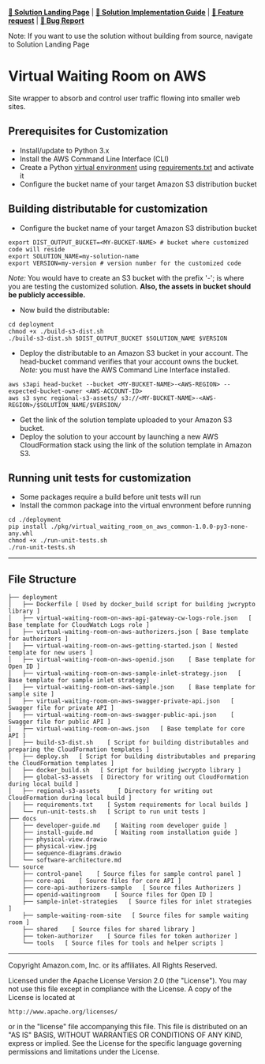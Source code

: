 **[🚀 Solution Landing Page](https://aws.amazon.com/solutions/implementations/virtual-waiting-room-on-aws/)** | **[📜 Solution Implementation Guide](https://docs.aws.amazon.com/solutions/latest/virtual-waiting-room-on-aws/welcome.html)** | **[🚧 Feature request](https://github.com/aws-solutions/virtual-waiting-room-on-aws/issues/new?assignees=&labels=feature-request%2C+enhancement&template=feature_request.md&title=)** | **[🐛 Bug Report](https://github.com/aws-solutions/virtual-waiting-room-on-aws/issues/new?assignees=&labels=bug%2C+triage&template=bug_report.md&title=)**

Note: If you want to use the solution without building from source, navigate to Solution Landing Page


# Virtual Waiting Room on AWS
Site wrapper to absorb and control user traffic flowing into smaller web sites.

<a name="prerequisites-for-customization"></a>
## Prerequisites for Customization
[//]: # (Add any prerequisites for customization steps. e.g. Prerequisite: Node.js>10)

* Install/update to Python 3.x
* Install the AWS Command Line Interface (CLI)
* Create a Python [virtual environment](https://docs.python.org/3.8/library/venv.html) using [requirements.txt](deployment/requirements.txt) and activate it
* Configure the bucket name of your target Amazon S3 distribution bucket


## Building distributable for customization
* Configure the bucket name of your target Amazon S3 distribution bucket
```
export DIST_OUTPUT_BUCKET=<MY-BUCKET-NAME> # bucket where customized code will reside
export SOLUTION_NAME=my-solution-name
export VERSION=my-version # version number for the customized code
```
_Note:_ You would have to create an S3 bucket with the prefix '<MY-BUCKET-NAME>-<AWS-REGION>'; <AWS-REGION> is where you are testing the customized solution. **Also, the assets in bucket should be publicly accessible.**

* Now build the distributable:
```
cd deployment
chmod +x ./build-s3-dist.sh 
./build-s3-dist.sh $DIST_OUTPUT_BUCKET $SOLUTION_NAME $VERSION 
```

* Deploy the distributable to an Amazon S3 bucket in your account. The head-bucket command verifies that your account owns the bucket. _Note:_ you must have the AWS Command Line Interface installed.
```
aws s3api head-bucket --bucket <MY-BUCKET-NAME>-<AWS-REGION> --expected-bucket-owner <AWS-ACCOUNT-ID>
aws s3 sync regional-s3-assets/ s3://<MY-BUCKET-NAME>-<AWS-REGION>/$SOLUTION_NAME/$VERSION/  
```

* Get the link of the solution template uploaded to your Amazon S3 bucket.
* Deploy the solution to your account by launching a new AWS CloudFormation stack using the link of the solution template in Amazon S3.

## Running unit tests for customization
* Some packages require a build before unit tests will run
* Install the common package into the virtual envronment before running
```
cd ./deployment
pip install ./pkg/virtual_waiting_room_on_aws_common-1.0.0-py3-none-any.whl
chmod +x ./run-unit-tests.sh  
./run-unit-tests.sh 
```

*** 

## File Structure

```
├── deployment
│   ├── Dockerfile [ Used by docker_build script for building jwcrypto library ]
│   ├── virtual-waiting-room-on-aws-api-gateway-cw-logs-role.json   [ Base template for CloudWatch Logs role ] 
│   ├── virtual-waiting-room-on-aws-authorizers.json [ Base template for authorizers ]
│   ├── virtual-waiting-room-on-aws-getting-started.json [ Nested template for new users ]
│   ├── virtual-waiting-room-on-aws-openid.json    [ Base template for Open ID ]
│   ├── virtual-waiting-room-on-aws-sample-inlet-strategy.json   [ Base template for sample inlet strategy]
│   ├── virtual-waiting-room-on-aws-sample.json    [ Base template for sample site ]
│   ├── virtual-waiting-room-on-aws-swagger-private-api.json   [ Swagger file for private API ]
│   ├── virtual-waiting-room-on-aws-swagger-public-api.json    [ Swagger file for public API ]
│   ├── virtual-waiting-room-on-aws.json   [ Base template for core API ]
│   ├── build-s3-dist.sh    [ Script for building distributables and preparing the CloudFormation templates ]
│   ├── deploy.sh   [ Script for building distributables and preparing the CloudFormation templates ]
│   ├── docker_build.sh   [ Script for building jwcrypto library ]
│   ├── global-s3-assets  [ Directory for writing out CloudFormation during local build ]
│   ├── regional-s3-assets     [ Directory for writing out CloudFormation during local build ]
│   ├── requirements.txt    [ System requirements for local builds ]
│   └── run-unit-tests.sh   [ Script to run unit tests ]
├── docs
│   ├── developer-guide.md    [ Waiting room developer guide ]
│   ├── install-guide.md      [ Waiting room installation guide ]
│   ├── physical-view.drawio
│   ├── physical-view.jpg
│   ├── sequence-diagrams.drawio
│   └── software-architecture.md
└── source
    ├── control-panel    [ Source files for sample control panel ]
    ├── core-api    [ Source files for core API ]
    ├── core-api-authorizers-sample   [ Source files Authorizers ]
    ├── openid-waitingroom    [ Source files for Open ID ]
    ├── sample-inlet-strategies   [ Source files for inlet strategies ]
    ├── sample-waiting-room-site   [ Source files for sample waiting room ]
    ├── shared    [ Source files for shared library ]
    ├── token-authorizer    [ Source files for token authorizer ]
    └── tools   [ Source files for tools and helper scripts ]
```

***


Copyright Amazon.com, Inc. or its affiliates. All Rights Reserved.

Licensed under the Apache License Version 2.0 (the "License"). You may not use this file except in compliance with the License. A copy of the License is located at

    http://www.apache.org/licenses/

or in the "license" file accompanying this file. This file is distributed on an "AS IS" BASIS, WITHOUT WARRANTIES OR CONDITIONS OF ANY KIND, express or implied. See the License for the specific language governing permissions and limitations under the License.

